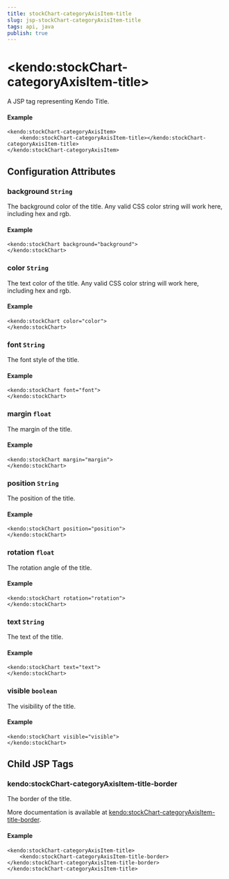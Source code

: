 ```yaml
---
title: stockChart-categoryAxisItem-title
slug: jsp-stockChart-categoryAxisItem-title
tags: api, java
publish: true
---
```


# \<kendo:stockChart-categoryAxisItem-title\>
A JSP tag representing Kendo Title.

#### Example
    <kendo:stockChart-categoryAxisItem>
        <kendo:stockChart-categoryAxisItem-title></kendo:stockChart-categoryAxisItem-title>
    </kendo:stockChart-categoryAxisItem>


## Configuration Attributes


### background `String`

The background color of the title. Any valid CSS color string will work here, including
hex and rgb.

#### Example
    <kendo:stockChart background="background">
    </kendo:stockChart>



### color `String`

The text color of the title. Any valid CSS color string will work here, including hex and rgb.

#### Example
    <kendo:stockChart color="color">
    </kendo:stockChart>



### font `String`

The font style of the title.

#### Example
    <kendo:stockChart font="font">
    </kendo:stockChart>



### margin `float`

The margin of the title.

#### Example
    <kendo:stockChart margin="margin">
    </kendo:stockChart>



### position `String`

The position of the title.

#### Example
    <kendo:stockChart position="position">
    </kendo:stockChart>



### rotation `float`

The rotation angle of the title.

#### Example
    <kendo:stockChart rotation="rotation">
    </kendo:stockChart>



### text `String`

The text of the title.

#### Example
    <kendo:stockChart text="text">
    </kendo:stockChart>



### visible `boolean`

The visibility of the title.

#### Example
    <kendo:stockChart visible="visible">
    </kendo:stockChart>



## Child JSP Tags

### kendo:stockChart-categoryAxisItem-title-border

The border of the title.

More documentation is available at [kendo:stockChart-categoryAxisItem-title-border](/api/wrappers/jsp/stockchart/categoryaxisitem-title-border).

#### Example

    <kendo:stockChart-categoryAxisItem-title>
        <kendo:stockChart-categoryAxisItem-title-border></kendo:stockChart-categoryAxisItem-title-border>
    </kendo:stockChart-categoryAxisItem-title>
 
